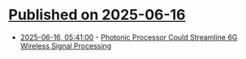 # [Published on 2025-06-16](index.md)

* [2025-06-16, 05:41:00](https://soylentnews.org/article.pl?sid=25/06/15/1353252&from=rss) - [Photonic Processor Could Streamline 6G Wireless Signal Processing](https://soylentnews.org/article.pl?sid=25/06/15/1353252&from=rss)
